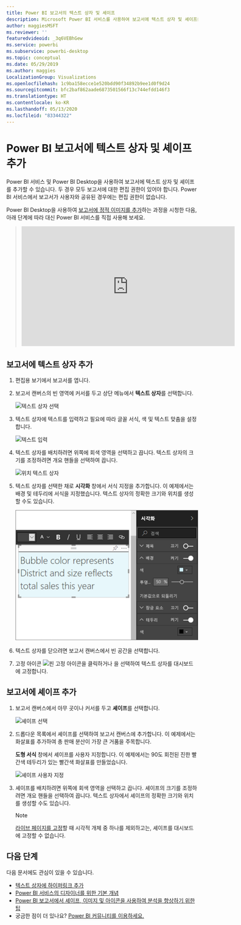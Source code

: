 ```yaml
---
title: Power BI 보고서의 텍스트 상자 및 셰이프
description: Microsoft Power BI 서비스를 사용하여 보고서에 텍스트 상자 및 셰이프를 추가하고 만듭니다.
author: maggiesMSFT
ms.reviewer: ''
featuredvideoid: _3q6VEBhGew
ms.service: powerbi
ms.subservice: powerbi-desktop
ms.topic: conceptual
ms.date: 05/29/2019
ms.author: maggies
LocalizationGroup: Visualizations
ms.openlocfilehash: 1c9ba158ecce1e520bdd90f34892b9ee1d0f9d24
ms.sourcegitcommit: bfc2baf862aade6873501566f13c744efdd146f3
ms.translationtype: HT
ms.contentlocale: ko-KR
ms.lasthandoff: 05/13/2020
ms.locfileid: "83344322"
---
```

# <a name="add-text-boxes-and-shapes-to-power-bi-reports"></a>Power BI 보고서에 텍스트 상자 및 셰이프 추가
Power BI 서비스 및 Power BI Desktop을 사용하여 보고서에 텍스트 상자 및 셰이프를 추가할 수 있습니다. 두 경우 모두 보고서에 대한 편집 권한이 있어야 합니다. Power BI 서비스에서 보고서가 사용자와 공유된 경우에는 편집 권한이 없습니다. 

Power BI Desktop을 사용하여 [보고서에 정적 이미지를 추가](/learn/modules/visuals-in-power-bi/12-formatting)하는 과정을 시청한 다음, 아래 단계에 따라 대신 Power BI 서비스를 직접 사용해 보세요.
> 
> <iframe width="560" height="315" src="https://www.youtube.com/embed/_3q6VEBhGew" frameborder="0" allowfullscreen></iframe>
> 

## <a name="add-a-text-box-to-a-report"></a>보고서에 텍스트 상자 추가
1. 편집용 보기에서 보고서를 엽니다.

2. 보고서 캔버스의 빈 영역에 커서를 두고 상단 메뉴에서 **텍스트 상자**를 선택합니다.
   
   ![텍스트 상자 선택](media/power-bi-reports-add-text-and-shapes/pbi_textbox.png)
3. 텍스트 상자에 텍스트를 입력하고 필요에 따라 글꼴 서식, 색 및 텍스트 맞춤을 설정합니다. 
   
   ![텍스트 입력](media/power-bi-reports-add-text-and-shapes/pbi_textbox2new.png)
4. 텍스트 상자를 배치하려면 위쪽에 회색 영역을 선택하고 끕니다. 텍스트 상자의 크기를 조정하려면 개요 핸들을 선택하여 끕니다. 
   
   ![위치 텍스트 상자](media/power-bi-reports-add-text-and-shapes/textboxsmaller.gif)

5. 텍스트 상자를 선택한 채로 **시각화** 창에서 서식 지정을 추가합니다. 이 예제에서는 배경 및 테두리에 서식을 지정했습니다. 텍스트 상자의 정확한 크기와 위치를 생성할 수도 있습니다.  

   ![텍스트 상자 서식 지정](media/power-bi-reports-add-text-and-shapes/power-bi-borders.png)

6. 텍스트 상자를 닫으려면 보고서 캔버스에서 빈 공간을 선택합니다. 

7. 고정 아이콘  ![핀 고정 아이콘을 클릭하거나](media/power-bi-reports-add-text-and-shapes/pbi_pintile.png) 을 선택하여 텍스트 상자를 대시보드에 고정합니다. 

## <a name="add-a-shape-to-a-report"></a>보고서에 셰이프 추가
1. 보고서 캔버스에서 아무 곳이나 커서를 두고 **셰이프**를 선택합니다.
   
   ![셰이프 선택](media/power-bi-reports-add-text-and-shapes/power-bi-shapes.png)
2. 드롭다운 목록에서 셰이프를 선택하여 보고서 캔버스에 추가합니다. 이 예제에서는 화살표를 추가하여 총 판매 분산이 가장 큰 거품을 주목합니다. 
   
   **도형 서식** 창에서 셰이프를 사용자 지정합니다. 이 예제에서는 90도 회전된 진한 빨간색 테두리가 있는 빨간색 화살표를 만들었습니다.
   
   ![셰이프 사용자 지정](media/power-bi-reports-add-text-and-shapes/power-bi-arrrow.png)
3. 셰이프를 배치하려면 위쪽에 회색 영역을 선택하고 끕니다. 셰이프의 크기를 조정하려면 개요 핸들을 선택하여 끕니다. 텍스트 상자에서 셰이프의 정확한 크기와 위치를 생성할 수도 있습니다.

   > [!NOTE]
   > [라이브 페이지를 고정](service-dashboard-pin-live-tile-from-report.md)할 때 시각적 개체 중 하나를 제외하고는, 셰이프를 대시보드에 고정할 수 없습니다. 
   > 
   > 

## <a name="next-steps"></a>다음 단계

다음 문서에도 관심이 있을 수 있습니다.

* [텍스트 상자에 하이퍼링크 추가](service-add-hyperlink-to-text-box.md)
* [Power BI 서비스의 디자이너를 위한 기본 개념](../fundamentals/service-basic-concepts.md)
* [Power BI 보고서에서 셰이프, 이미지 및 아이콘을 사용하여 분석을 향상하기 위한 팁](../guidance/report-tips-shapes-images-icons.md)
* 궁금한 점이 더 있나요? [Power BI 커뮤니티를 이용하세요.](https://community.powerbi.com/)
